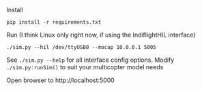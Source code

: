 Install

    pip install -r requirements.txt

Run (I think Linux only right now, if using the IndiflightHIL interface)

    ./sim.py --hil /dev/ttyUSB0 --mocap 10.0.0.1 5005

See `./sim.py --help` for all interface config options.
Modify `./sim.py:runSim()` to suit your multicopter model needs

Open browser to http://localhost:5000
